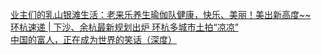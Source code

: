   
[业主们的乳山银滩生活：老来乐养生瑜伽队健康，快乐、美丽！美出新高度~~](http://www.dianyue.me/archives/986/oo0i9m4upid4kgcv/)  
[环杭速递 | 下沙、余杭最新规划出炉 环杭多城市土拍“凉凉”](http://www.dianyue.me/archives/649/qb370hgrt1n3uyjl/)  
[中国的富人，正在成为世界的笑话（深度）](http://www.dianyue.me/archives/975/efj9kz2mlyzlce98/)